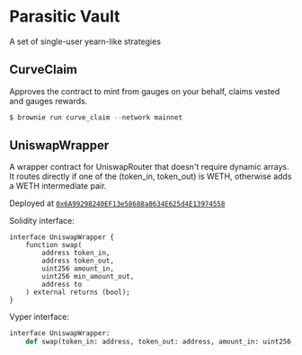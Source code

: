 # Parasitic Vault

A set of single-user yearn-like strategies

## CurveClaim

Approves the contract to mint from gauges on your behalf, claims vested and gauges rewards.

```python
$ brownie run curve_claim --network mainnet

```

## UniswapWrapper

A wrapper contract for UniswapRouter that doesn't require dynamic arrays.
It routes directly if one of the (token_in, token_out) is WETH, otherwise adds a WETH intermediate pair.

Deployed at [`0x6A99298240EF13e58688a8634E625d4E13974558`](https://etherscan.io/address/0x6a99298240ef13e58688a8634e625d4e13974558#code)

Solidity interface:
```solidity
interface UniswapWrapper {
    function swap(
        address token_in,
        address token_out,
        uint256 amount_in,
        uint256 min_amount_out,
        address to
    ) external returns (bool);
}
```
Vyper interface:
```python
interface UniswapWrapper:
    def swap(token_in: address, token_out: address, amount_in: uint256, min_amount_out: uint256, to: address) -> bool: nonpayable
```
